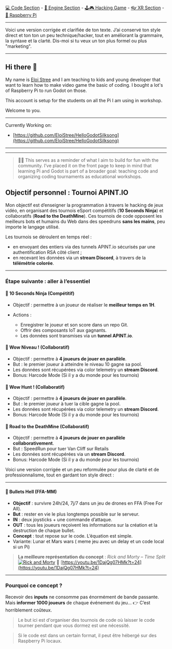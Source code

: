 [💻 Code Section](https://github.com/EloiStree/HelloGodotCode) - [🚂 Engine Section](https://github.com/EloiStree/HelloGodotEngineKeyword) - [🕹️🎮 Hacking Game](https://github.com/EloiStree/HelloGodotRemoteControlHub) - [👓 XR Section](https://github.com/EloiStree/HelloGodotXR)  - [🍓 Raspberry Pi](https://github.com/EloiStree/HelloRaspberryPi)

------------------------------


Voici une version corrigée et clarifiée de ton texte. J’ai conservé ton style direct et ton ton un peu technique/hacker, tout en améliorant la grammaire, la syntaxe et la clarté. Dis-moi si tu veux un ton plus formel ou plus "marketing".



---

  

## Hi there 👋

My name is [Eloi Stree](https://github.com/EloiStree) and I am teaching to kids and young developer that want to learn how to make video game the basic of coding.
I bought a lot's of Raspberry Pi to run Godot on those.

This account is setup for the students on all the Pi I am using in workshop.


Welcome to you.

---------------

Currently Working on:
- [https://github.com/EloiStree/HelloGodotSilksong](https://github.com/EloiStree/HelloGodotSilksong)




----------------------
---------------------

> 🚨🎯 This serves as a reminder of what I aim to build for fun with the community. I’ve placed it on the front page to keep in mind that learning Pi and Godot is part of a broader goal: teaching code and organizing coding tournaments as educational workshops.


## Objectif personnel : Tournoi APINT.IO

Mon objectif est d’enseigner la programmation à travers le hacking de jeux vidéo, en organisant des tournois eSport compétitifs (**10 Seconds Ninja**) et collaboratifs (**Road to the DeathMine**). Ces tournois de code opposent les meilleurs bots et humains du Web dans des speedruns **sans les mains**, peu importe le langage utilisé.

Les tournois se déroulent en temps réel :

* en envoyant des entiers via des tunnels APINT.io sécurisés par une authentification RSA côté client ;
* en recevant les données via un **stream Discord**, à travers de la **télémétrie colorée**.

---

### Étape suivante : aller à l’essentiel

#### 🔹 10 Seconds Ninja (Compétitif)

* Objectif : permettre à un joueur de réaliser le **meilleur temps en 1H**.
* Actions :

  * Enregistrer le joueur et son score dans un repo Git.
  * Offrir des composants IoT aux gagnants.
  * Les données sont transmises via un **tunnel APINT.io**.

#### 🔹 Wow Niveau ! (Collaboratif)

* Objectif : permettre à **4 joueurs de jouer en parallèle**.
* But : le premier joueur à atteindre le niveau 10 gagne sa pool.
* Les données sont récupérées via color telemetry un **stream Discord**.
* Bonus: Harcode Mode (Si il y a du monde pour les tournois)

#### 🔹 Wow Hunt ! (Collaboratif)

* Objectif : permettre à **4 joueurs de jouer en parallèle**.
* But : le premier joueur à tuer la cible gagne la pool.
* Les données sont récupérées via color telemetry un **stream Discord**.
* Bonus: Harcode Mode (Si il y a du monde pour les tournois)

#### 🔹 Road to the DeathMine (Collaboratif)

* Objectif : permettre à **4 joueurs de jouer en parallèle collaborativement**.
* But : SpeedRun pour tuer Van Cliff sur Retails
* Les données sont récupérées via un **stream Discord**.
* Bonus: Harcode Mode (Si il y a du monde pour les tournois)

Voici une version corrigée et un peu reformulée pour plus de clarté et de professionnalisme, tout en gardant ton style direct :

---


#### 🔹 Bullets Hell (FFA-MM)

* **Objectif** : survivre 24h/24, 7j/7 dans un jeu de drones en FFA (Free For All).
* **But** : rester en vie le plus longtemps possible sur le serveur.
* **IN** : deux joysticks + une commande d’attaque.
* **OUT** : tous les joueurs reçoivent les informations sur la création et la destruction de chaque bullet.
* **Concept** : tout repose sur le code. L’équation est simple.
* Variante: Lunar et Mars wars ( meme jeu avec un delay et un code local si un Pi)

> **La meilleure représentation du concept** : *Rick and Morty – Time Split*
> [![Rick and Morty](https://github.com/user-attachments/assets/f74c6d40-ecfd-4b9e-a00a-980cff6d5411)](https://youtu.be/1DajQg07HMk?t=24)
> 🔗 [https://youtu.be/1DajQg07HMk?t=24](https://youtu.be/1DajQg07HMk?t=24)

---

### Pourquoi ce concept ?

Recevoir des **inputs** ne consomme pas énormément de bande passante.
Mais **informer 1000 joueurs** de chaque événement du jeu…
👉 C’est horriblement coûteux.

> Le but ici est d'organiser des tournois de code où laisser le code tourner pendant que vous dormez est une nécessité.

> Si le code est dans un certain format, il peut être hébergé sur des Raspberry Pi locaux.




